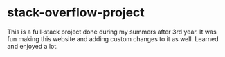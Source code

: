 # stack-overflow-project
This is a full-stack project done during my summers after 3rd year.
It was fun making this website and adding custom changes to it as well.
Learned and enjoyed a lot. 
